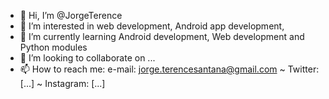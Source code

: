 - 👋 Hi, I’m @JorgeTerence
- 👀 I’m interested in web development, Android app development, 
- 🌱 I’m currently learning Android development, Web development and Python modules
- 💞️ I’m looking to collaborate on ...
- 📫 How to reach me: 
  e-mail: jorge.terencesantana@gmail.com ~
  Twitter: [...] ~
  Instagram: [...]

<!---
JorgeTerence/JorgeTerence is a ✨ special ✨ repository because its `README.md` (this file) appears on your GitHub profile.
You can click the Preview link to take a look at your changes.
--->
